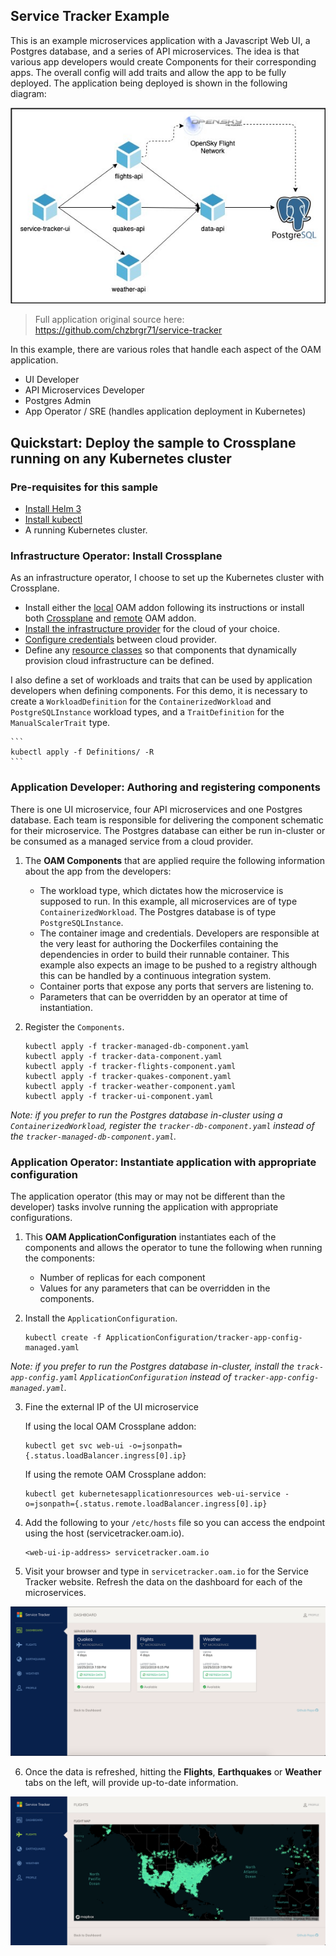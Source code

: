 ## Service Tracker Example

This is an example microservices application with a Javascript Web UI, a
Postgres database, and a series of API microservices. The idea is that various
app developers would create Components for their corresponding apps. The overall
config will add traits and allow the app to be fully deployed. The application
being deployed is shown in the following diagram:

![Application architecture diagram](service-tracker-diagram.jpg)

> Full application original source here:
> https://github.com/chzbrgr71/service-tracker

In this example, there are various roles that handle each aspect of the OAM
application.

* UI Developer
* API Microservices Developer
* Postgres Admin
* App Operator / SRE (handles application deployment in Kubernetes)

## Quickstart: Deploy the sample to Crossplane running on any Kubernetes cluster

### Pre-requisites for this sample

* [Install Helm 3](https://crossplane.io/docs/v0.9/install.html#pre-requisites)
* [Install kubectl](https://crossplane.io/docs/v0.9/install.html#pre-requisites)
* A running Kubernetes cluster.

### Infrastructure Operator: Install Crossplane

As an infrastructure operator, I choose to set up the Kubernetes cluster with
Crossplane.

* Install either the
  [local](https://github.com/crossplane/addon-oam-kubernetes-local) OAM addon following its instructions 
  or install both [Crossplane](https://crossplane.io/docs/v0.9/install.html) and 
  [remote](https://github.com/crossplane/addon-oam-kubernetes-remote) OAM addon.
* [Install the infrastructure
  provider](https://crossplane.io/docs/v0.9/install.html#installing-infrastructure-providers)
  for the cloud of your choice.
* [Configure credentials](https://crossplane.io/docs/v0.9/configure.html)
  between cloud provider.
* Define any [resource classes](https://crossplane.io/docs/v0.9/dynamic.html) so
  that components that dynamically provision cloud infrastructure can be
  defined.

I also define a set of workloads and traits that can be used by application
developers when defining components. For this demo, it is necessary to create a
`WorkloadDefinition` for the `ContainerizedWorkload` and `PostgreSQLInstance`
workload types, and a `TraitDefinition` for the `ManualScalerTrait` type.

    ```
    kubectl apply -f Definitions/ -R
    ```

### Application Developer: Authoring and registering components

There is one UI microservice, four API microservices and one Postgres database.
Each team is responsible for delivering the component schematic for their
microservice. The Postgres database can either be run in-cluster or be consumed
as a managed service from a cloud provider. 

1. The **OAM Components** that are applied require the following information
   about the app from the developers:

    * The workload type, which dictates how the microservice is supposed to run.
      In this example, all microservices are of type `ContainerizedWorkload`.
      The Postgres database is of type `PostgreSQLInstance`.
    * The container image and credentials. Developers are responsible at the
      very least for authoring the Dockerfiles containing the dependencies in
      order to build their runnable container. This example also expects an
      image to be pushed to a registry although this can be handled by a
      continuous integration system.
    * Container ports that expose any ports that servers are listening to.
    * Parameters that can be overridden by an operator at time of instantiation.

2. Register the `Components`.

    ```
    kubectl apply -f tracker-managed-db-component.yaml
    kubectl apply -f tracker-data-component.yaml
    kubectl apply -f tracker-flights-component.yaml
    kubectl apply -f tracker-quakes-component.yaml
    kubectl apply -f tracker-weather-component.yaml
    kubectl apply -f tracker-ui-component.yaml
    ```

*Note: if you prefer to run the Postgres database in-cluster using a
`ContainerizedWorkload`, register the `tracker-db-component.yaml` instead of the
`tracker-managed-db-component.yaml`.*

### Application Operator: Instantiate application with appropriate configuration

The application operator (this may or may not be different than the developer)
tasks involve running the application with appropriate configurations.

1. This **OAM ApplicationConfiguration** instantiates each of the components and
   allows the operator to tune the following when running the components:

    * Number of replicas for each component
    * Values for any parameters that can be overridden in the components.

2. Install the `ApplicationConfiguration`.

    ```
    kubectl create -f ApplicationConfiguration/tracker-app-config-managed.yaml
    ```

*Note: if you prefer to run the Postgres database in-cluster, install the
`track-app-config.yaml` `ApplicationConfiguration` instead of
`tracker-app-config-managed.yaml`.*

3. Fine the external IP of the UI microservice

    If using the local OAM Crossplane addon:

    ```
    kubectl get svc web-ui -o=jsonpath={.status.loadBalancer.ingress[0].ip}
    ```

    If using the remote OAM Crossplane addon:

    ```
    kubectl get kubernetesapplicationresources web-ui-service -o=jsonpath={.status.remote.loadBalancer.ingress[0].ip}
    ```

4. Add the following to your `/etc/hosts` file so you can access the endpoint
   using the host (servicetracker.oam.io).

    ```
    <web-ui-ip-address> servicetracker.oam.io
    ```

5. Visit your browser and type in `servicetracker.oam.io` for the Service
   Tracker website. Refresh the data on the dashboard for each of the
   microservices.

![Dashboard picture](dashboard.png)

6. Once the data is refreshed, hitting the **Flights**, **Earthquakes** or
   **Weather** tabs on the left, will provide up-to-date information.

![flights picture](flights.png)
